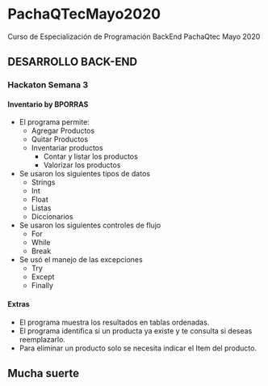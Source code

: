 # PachaQTecMayo2020
Curso de Especialización de Programación BackEnd PachaQtec Mayo 2020
## DESARROLLO BACK-END
### Hackaton Semana 3
#### Inventario by BPORRAS

 - El programa permite:
	 - Agregar Productos
	 - Quitar Productos
	 - Inventariar productos
		 - Contar y listar los productos
		 - Valorizar los productos
 - Se usaron los siguientes tipos de datos
	 - Strings
	 - Int
	 - Float
	 - Listas
	 - Diccionarios
 - Se usaron los siguientes controles de flujo
	 - For
	 - While
	 - Break
 - Se usó el manejo de las excepciones
	 - Try
	 - Except
	 - Finally
#### Extras
 - El programa muestra los resultados en tablas ordenadas.
 - El programa identifica si un producta ya existe y te consulta si deseas reemplazarlo.
 - Para eliminar un producto solo se necesita indicar el Item del producto.
## Mucha suerte